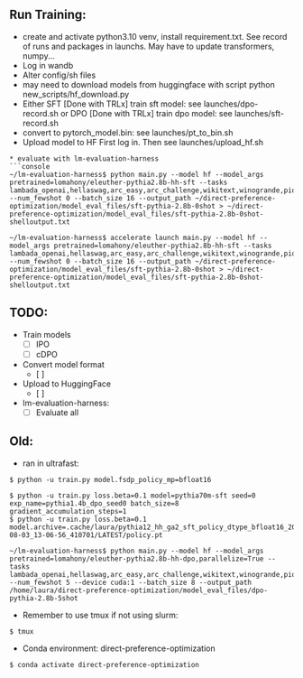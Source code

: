 ## Run Training: 
* create and activate python3.10 venv, install requirement.txt. See record of runs and packages in launchs. May have to update transformers, numpy... 
* Log in wandb 
* Alter config/sh files
* may need to download models from huggingface with script python new_scripts/hf_download.py
* Either SFT
[Done with TRLx] train sft model: see launches/dpo-record.sh
or DPO
[Done with TRLx] train dpo model: see launches/sft-record.sh
* convert to pytorch_model.bin: see launches/pt_to_bin.sh
* Upload model to HF
First log in. Then see launches/upload_hf.sh

```
* evaluate with lm-evaluation-harness
```console
~/lm-evaluation-harness$ python main.py --model hf --model_args pretrained=lomahony/eleuther-pythia2.8b-hh-sft --tasks lambada_openai,hellaswag,arc_easy,arc_challenge,wikitext,winogrande,piqa,boolq,openbookqa,sciq --num_fewshot 0 --batch_size 16 --output_path ~/direct-preference-optimization/model_eval_files/sft-pythia-2.8b-0shot > ~/direct-preference-optimization/model_eval_files/sft-pythia-2.8b-0shot-shelloutput.txt 
```

```console
~/lm-evaluation-harness$ accelerate launch main.py --model hf --model_args pretrained=lomahony/eleuther-pythia2.8b-hh-sft --tasks lambada_openai,hellaswag,arc_easy,arc_challenge,wikitext,winogrande,piqa,boolq,openbookqa,sciq --num_fewshot 0 --batch_size 16 --output_path ~/direct-preference-optimization/model_eval_files/sft-pythia-2.8b-0shot > ~/direct-preference-optimization/model_eval_files/sft-pythia-2.8b-0shot-shelloutput.txt 
```

## TODO: 
* Train models
    - [ ] IPO
    - [ ] cDPO
* Convert model format 
    - [ ] 
* Upload to HuggingFace 
    - [ ] 
* lm-evaluation-harness:
    - [ ] Evaluate all

## Old: 
* ran in ultrafast:
```console
$ python -u train.py model.fsdp_policy_mp=bfloat16 
```

```console
$ python -u train.py loss.beta=0.1 model=pythia70m-sft seed=0 exp_name=pythia1.4b_dpo_seed0 batch_size=8 gradient_accumulation_steps=1
$ python -u train.py loss.beta=0.1 model.archive=.cache/laura/pythia12_hh_ga2_sft_policy_dtype_bfloat16_2023-08-03_13-06-56_410701/LATEST/policy.pt 
```

```console
~/lm-evaluation-harness$ python main.py --model hf --model_args pretrained=lomahony/eleuther-pythia2.8b-hh-dpo,parallelize=True --tasks lambada_openai,hellaswag,arc_easy,arc_challenge,wikitext,winogrande,piqa,boolq,openbookqa,sciq --num_fewshot 5 --device cuda:1 --batch_size 8 --output_path /home/laura/direct-preference-optimization/model_eval_files/dpo-pythia-2.8b-5shot
```

* Remember to use tmux if not using slurm: 
```console
$ tmux 
```
* Conda environment: direct-preference-optimization
```console
$ conda activate direct-preference-optimization
```

